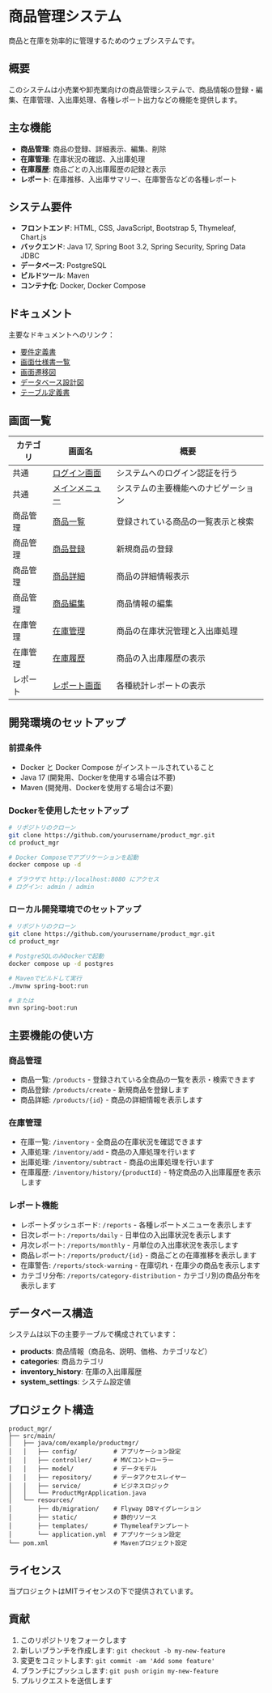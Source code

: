 # 商品管理システム

商品と在庫を効率的に管理するためのウェブシステムです。

## 概要

このシステムは小売業や卸売業向けの商品管理システムで、商品情報の登録・編集、在庫管理、入出庫処理、各種レポート出力などの機能を提供します。

## 主な機能

- **商品管理**: 商品の登録、詳細表示、編集、削除
- **在庫管理**: 在庫状況の確認、入出庫処理
- **在庫履歴**: 商品ごとの入出庫履歴の記録と表示
- **レポート**: 在庫推移、入出庫サマリー、在庫警告などの各種レポート

## システム要件

- **フロントエンド**: HTML, CSS, JavaScript, Bootstrap 5, Thymeleaf, Chart.js
- **バックエンド**: Java 17, Spring Boot 3.2, Spring Security, Spring Data JDBC
- **データベース**: PostgreSQL
- **ビルドツール**: Maven
- **コンテナ化**: Docker, Docker Compose

## ドキュメント

主要なドキュメントへのリンク：

- [要件定義書](docs/requirements.html)
- [画面仕様書一覧](docs/view/index.html)
- [画面遷移図](docs/screen_transition.drawio)
- [データベース設計図](docs/database_design.drawio)
- [テーブル定義書](docs/table_definition.html)

## 画面一覧

| カテゴリ | 画面名 | 概要 |
|---------|-------|------|
| 共通 | [ログイン画面](docs/view/login.html) | システムへのログイン認証を行う |
| 共通 | [メインメニュー](docs/view/main_menu.html) | システムの主要機能へのナビゲーション |
| 商品管理 | [商品一覧](docs/view/product_list.html) | 登録されている商品の一覧表示と検索 |
| 商品管理 | [商品登録](docs/view/product_create.html) | 新規商品の登録 |
| 商品管理 | [商品詳細](docs/view/product_detail.html) | 商品の詳細情報表示 |
| 商品管理 | [商品編集](docs/view/product_edit.html) | 商品情報の編集 |
| 在庫管理 | [在庫管理](docs/view/inventory.html) | 商品の在庫状況管理と入出庫処理 |
| 在庫管理 | [在庫履歴](docs/view/inventory_history.html) | 商品の入出庫履歴の表示 |
| レポート | [レポート画面](docs/view/report.html) | 各種統計レポートの表示 |

## 開発環境のセットアップ

### 前提条件

- Docker と Docker Compose がインストールされていること
- Java 17 (開発用、Dockerを使用する場合は不要)
- Maven (開発用、Dockerを使用する場合は不要)

### Dockerを使用したセットアップ

```bash
# リポジトリのクローン
git clone https://github.com/yourusername/product_mgr.git
cd product_mgr

# Docker Composeでアプリケーションを起動
docker compose up -d

# ブラウザで http://localhost:8080 にアクセス
# ログイン: admin / admin
```

### ローカル開発環境でのセットアップ

```bash
# リポジトリのクローン
git clone https://github.com/yourusername/product_mgr.git
cd product_mgr

# PostgreSQLのみDockerで起動
docker compose up -d postgres

# Mavenでビルドして実行
./mvnw spring-boot:run

# または
mvn spring-boot:run
```

## 主要機能の使い方

### 商品管理

- 商品一覧: `/products` - 登録されている全商品の一覧を表示・検索できます
- 商品登録: `/products/create` - 新規商品を登録します
- 商品詳細: `/products/{id}` - 商品の詳細情報を表示します

### 在庫管理

- 在庫一覧: `/inventory` - 全商品の在庫状況を確認できます
- 入庫処理: `/inventory/add` - 商品の入庫処理を行います
- 出庫処理: `/inventory/subtract` - 商品の出庫処理を行います
- 在庫履歴: `/inventory/history/{productId}` - 特定商品の入出庫履歴を表示します

### レポート機能

- レポートダッシュボード: `/reports` - 各種レポートメニューを表示します
- 日次レポート: `/reports/daily` - 日単位の入出庫状況を表示します
- 月次レポート: `/reports/monthly` - 月単位の入出庫状況を表示します
- 商品レポート: `/reports/product/{id}` - 商品ごとの在庫推移を表示します
- 在庫警告: `/reports/stock-warning` - 在庫切れ・在庫少の商品を表示します
- カテゴリ分布: `/reports/category-distribution` - カテゴリ別の商品分布を表示します

## データベース構造

システムは以下の主要テーブルで構成されています：

- **products**: 商品情報（商品名、説明、価格、カテゴリなど）
- **categories**: 商品カテゴリ
- **inventory_history**: 在庫の入出庫履歴
- **system_settings**: システム設定値

## プロジェクト構造

```
product_mgr/
├── src/main/
│   ├── java/com/example/productmgr/
│   │   ├── config/          # アプリケーション設定
│   │   ├── controller/      # MVCコントローラー
│   │   ├── model/           # データモデル
│   │   ├── repository/      # データアクセスレイヤー
│   │   ├── service/         # ビジネスロジック
│   │   └── ProductMgrApplication.java
│   └── resources/
│       ├── db/migration/    # Flyway DBマイグレーション
│       ├── static/          # 静的リソース
│       ├── templates/       # Thymeleafテンプレート
│       └── application.yml  # アプリケーション設定
└── pom.xml                  # Mavenプロジェクト設定
```

## ライセンス

当プロジェクトはMITライセンスの下で提供されています。

## 貢献

1. このリポジトリをフォークします
2. 新しいブランチを作成します: `git checkout -b my-new-feature`
3. 変更をコミットします: `git commit -am 'Add some feature'`
4. ブランチにプッシュします: `git push origin my-new-feature`
5. プルリクエストを送信します